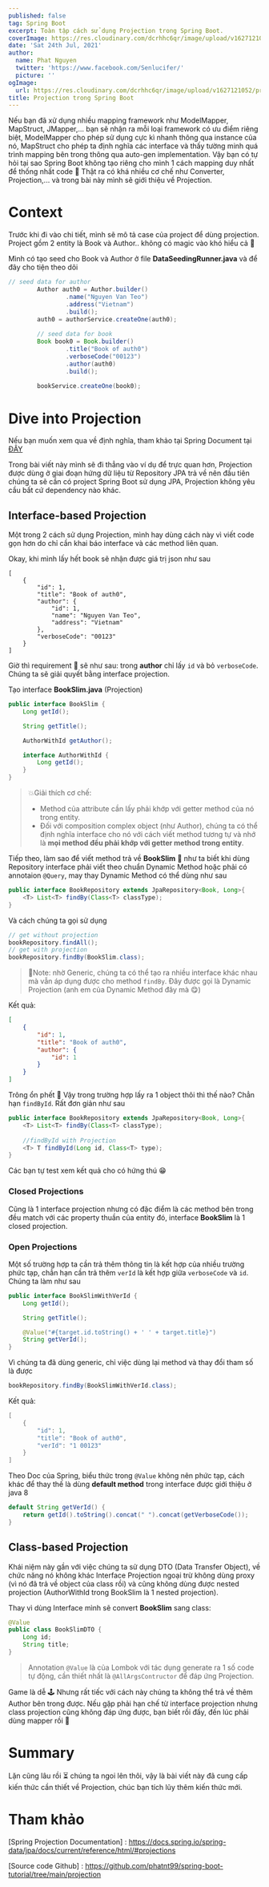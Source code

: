 ```yaml
---
published: false
tag: Spring Boot
excerpt: Toàn tập cách sử dụng Projection trong Spring Boot.
coverImage: https://res.cloudinary.com/dcrhhc6qr/image/upload/v1627121052/projection_fmgzuw.png
date: 'Sat 24th Jul, 2021'
author:
  name: Phat Nguyen
  twitter: 'https://www.facebook.com/Senlucifer/'
  picture: ''
ogImage:
  url: https://res.cloudinary.com/dcrhhc6qr/image/upload/v1627121052/projection_fmgzuw.png
title: Projection trong Spring Boot
---
```


Nếu bạn đã xử dụng nhiều mapping framework như ModelMapper, MapStruct, JMapper,... bạn sẽ nhận ra mỗi loại framework có ưu điểm riêng biệt, ModelMapper cho phép sử dụng cực kì nhanh thông qua instance của nó, MapStruct cho phép ta định nghĩa các interface và thấy tường minh quá trình mapping bên trong thông qua auto-gen implementation. Vậy bạn có tự hỏi tại sao Spring Boot không tạo riêng cho mình 1 cách mapping duy nhất để thống nhất code 🤔 Thật ra có khá nhiều cơ chế như Converter, Projection,... và trong bài này mình sẽ giới thiệu về Projection.

# Context

Trước khi đi vào chi tiết, mình sẽ mô tả case của project để dùng projection. Project gồm 2 entity là Book và Author.. không có magic vào khó hiểu cả 🤣

Mình có tạo seed cho Book và Author ở file **DataSeedingRunner.java** và để đây cho tiện theo dõi

```java
// seed data for author
		Author auth0 = Author.builder()
				.name("Nguyen Van Teo")
				.address("Vietnam")
				.build();
		auth0 = authorService.createOne(auth0);
		
		// seed data for book
		Book book0 = Book.builder()
				.title("Book of auth0")
				.verboseCode("00123")
				.author(auth0)
				.build();
		
		bookService.createOne(book0);
```



# Dive into Projection

Nếu bạn muốn xem qua về định nghĩa, tham khảo tại Spring Document tại [ĐÂY](https://docs.spring.io/spring-data/jpa/docs/current/reference/html/#projections)

Trong bài viết này mình sẽ đi thẳng vào ví dụ để trực quan hơn, Projection được dùng ở giai đoạn hứng dữ liệu từ Repository JPA trả về nên đầu tiên chúng ta sẽ cần có project Spring Boot sử dụng JPA, Projection không yêu cầu bất cứ dependency nào khác.

## Interface-based Projection

Một trong 2 cách sử dụng Projection, mình hay dùng cách này vì viết code gọn hơn do chỉ cần khai báo interface và các method liên quan.

Okay, khi mình lấy hết book sẽ nhận được giá trị json như sau

```jso
[
    {
        "id": 1,
        "title": "Book of auth0",
        "author": {
            "id": 1,
            "name": "Nguyen Van Teo",
            "address": "Vietnam"
        },
        "verboseCode": "00123"
    }
]
```

Giờ thì requirement 🎯 sẽ như sau: trong **author** chỉ lấy  `id` và bỏ `verboseCode`. Chúng ta sẽ giải quyết bằng interface projection.

Tạo interface **BookSlim.java** (Projection)

```java
public interface BookSlim {
	Long getId();

	String getTitle();

	AuthorWithId getAuthor();

	interface AuthorWithId {
		Long getId();
	}
}
```

> 💥Giải thích cơ chế:
>
> - Method của attribute cần lấy phải khớp với getter method của nó trong entity.
> - Đối với composition complex object (như Author), chúng ta có thể định nghĩa interface cho nó với cách viết method tương tự và nhớ là **mọi method đều phải khớp với getter method trong entity**. 

Tiếp theo, làm sao để viết method trả về **BookSlim** 🤨 như ta biết khi dùng Repository interface phải viết theo chuẩn Dynamic Method hoặc phải có annotaion `@Query`, may thay Dynamic Method có thể dùng như sau

```java
public interface BookRepository extends JpaRepository<Book, Long>{
	<T> List<T> findBy(Class<T> classType); 
}
```

Và cách chúng ta gọi sử dụng

```java
// get without projection
bookRepository.findAll();
// get with projection
bookRepository.findBy(BookSlim.class);
```

> 📝Note: nhờ Generic, chúng ta có thể tạo ra nhiều interface khác nhau mà vẫn áp dụng được cho method `findBy`. Đây được gọi là Dynamic Projection (anh em của Dynamic Method đây mà 😋)

Kết quả:

```json
[
    {
        "id": 1,
        "title": "Book of auth0",
        "author": {
            "id": 1
        }
    }
]
```



Trông ổn phết 👏 Vậy trong trường hợp lấy ra 1 object thôi thì thế nào? Chẳn hạn `findById`. Rất đơn giản như sau

```java
public interface BookRepository extends JpaRepository<Book, Long>{
	<T> List<T> findBy(Class<T> classType);
    
    //findById with Projection
    <T> T findById(Long id, Class<T> type);
}
```

Các bạn tự test xem kết quả cho có hứng thú 😁

### Closed Projections

Cũng là 1 interface projection nhưng có đặc điểm là các method bên trong đều match với các property thuần của entity đó, interface **BookSlim** là 1 closed projection.

### Open Projections

Một số trường hợp ta cần trả thêm thông tin là kết hợp của nhiều trường phức tạp, chẳn hạn cần trả thêm `verId` là kết hợp giữa `verboseCode` và `id`. Chúng ta làm như sau

```java
public interface BookSlimWithVerId {
	Long getId();

	String getTitle();

	@Value("#{target.id.toString() + ' ' + target.title}")
	String getVerId();
}
```

Vì chúng ta đã dùng generic, chỉ việc dùng lại method và thay đổi tham số là được

```java
bookRepository.findBy(BookSlimWithVerId.class);
```

Kết quả:

```java
[
    {
        "id": 1,
        "title": "Book of auth0",
        "verId": "1 00123"
    }
]
```

Theo Doc của Spring, biểu thức trong `@Value` không nên phức tạp, cách khác để thay thế là dùng **default method**  trong interface được giới thiệu ở java 8

```java
default String getVerId() {
	return getId().toString().concat(" ").concat(getVerboseCode());
}
```

## Class-based Projection

Khái niệm này gần với việc chúng ta sử dụng DTO (Data Transfer Object), về chức năng nó không khác Interface Projection ngoại trừ không dùng proxy (vì nó đã trả về object của class rồi) và cũng không dùng được nested projection (AuthorWithId trong BookSlim là 1 nested projection).

Thay vì dùng Interface mình sẽ convert **BookSlim** sang class:

```java
@Value
public class BookSlimDTO {
	Long id;
	String title;
}
```

> Annotation `@Value` là của Lombok với tác dụng generate ra 1 số code tự động, cần thiết nhất là `@AllArgsContructor` để đáp ứng Projection.

Game là dễ 🕹 Nhưng rất tiếc với cách này chúng ta không thể trả về thêm Author bên trong được. Nếu gặp phải hạn chế từ interface projection nhưng class projection cũng không đáp ứng được, bạn biết rồi đấy, đến lúc phải dùng mapper rồi 🤣 

# Summary

Lặn cũng lâu rồi ⏳ chúng ta ngoi lên thôi, vậy là bài viết này đã cung cấp kiến thức cần thiết về Projection, chúc bạn tích lũy thêm kiến thức mới.

# Tham khảo

[Spring Projection Documentation] : https://docs.spring.io/spring-data/jpa/docs/current/reference/html/#projections 

[Source code Github] : https://github.com/phatnt99/spring-boot-tutorial/tree/main/projection

